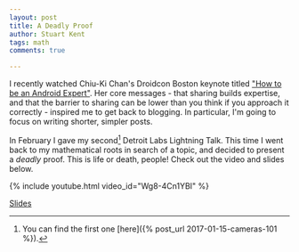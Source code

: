 ```yaml
---
layout: post
title: A Deadly Proof
author: Stuart Kent
tags: math
comments: true

---
```


I recently watched Chiu-Ki Chan's Droidcon Boston keynote titled ["How to be an Android Expert"](https://slideslive.com/38900610/how-to-be-an-android-expert). Her core messages - that sharing builds expertise, and that the barrier to sharing can be lower than you think if you approach it correctly - inspired me to get back to blogging. In particular, I'm going to focus on writing shorter, simpler posts.

In February I gave my second[^1] Detroit Labs Lightning Talk. This time I went back to my mathematical roots in search of a topic, and decided to present a _deadly_ proof. This is life or death, people! Check out the video and slides below.

{% include youtube.html video_id="Wg8-4Cn1YBI" %}

[Slides](https://speakerdeck.com/stkent/a-deadly-proof-video)

[^1]:You can find the first one [here]({% post_url 2017-01-15-cameras-101 %}).
